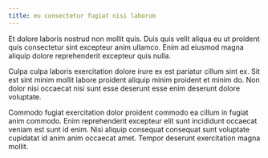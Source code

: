 ```yaml
---
title: eu consectetur fugiat nisi laborum
---
```


Et dolore laboris nostrud non mollit quis. Duis quis velit aliqua eu ut proident quis consectetur sint excepteur anim ullamco. Enim ad eiusmod magna aliquip dolore reprehenderit excepteur quis nulla.

Culpa culpa laboris exercitation dolore irure ex est pariatur cillum sint ex. Sit est sint minim mollit labore proident aliquip minim proident et minim do. Non dolor nisi occaecat nisi sunt esse deserunt esse enim deserunt dolore voluptate.

Commodo fugiat exercitation dolor proident commodo ea cillum in fugiat anim commodo. Enim reprehenderit excepteur elit sunt incididunt occaecat veniam est sunt id enim. Nisi aliquip consequat consequat sunt voluptate cupidatat id anim anim occaecat amet. Tempor deserunt exercitation magna mollit.
